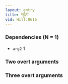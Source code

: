 ```yaml
---
layout: entry
title: གཉེར་
vid: Hill:0616
---
```

### Dependencies (N = 1)
* `arg2` 1


### Two overt arguments


### Three overt arguments
